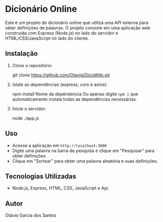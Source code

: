 # Dicionário Online

Este é um projeto de dicionário online que utiliza uma API externa para obter definições de palavras. O projeto consiste em uma aplicação web construída com Express (Node.js) no lado do servidor e HTML/CSS/JavaScript no lado do cliente.

## Instalação

1. Clone o repositório:

    git clone https://github.com/Otavig/DicioWiki.git

2. Istale as dependências (express, cors e axios): 

    npm install Nome da depêndencia
Ou apenas digite `npm i` que automaticamente instala todas as dependências necessárias.

3. Inicie o servidor:

    node ./app.js
  
## Uso

- Acesse a aplicação em `http://localhost:3000`
- Digite uma palavra na barra de pesquisa e clique em "Pesquisar" para obter definições.
- Clique em "Sortear" para obter uma palavra aleatória e suas definições.

## Tecnologias Utilizadas

- Node.js, Express, HTML, CSS, JavaScript e Api.

## Autor

Otávio Garcia dos Santos
